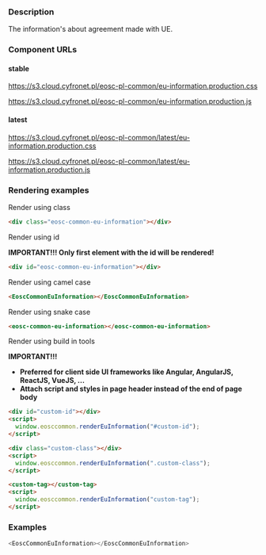 ### Description

The information's about agreement made with UE.

### Component URLs

#### stable

https://s3.cloud.cyfronet.pl/eosc-pl-common/eu-information.production.css

https://s3.cloud.cyfronet.pl/eosc-pl-common/eu-information.production.js

#### latest

https://s3.cloud.cyfronet.pl/eosc-pl-common/latest/eu-information.production.css

https://s3.cloud.cyfronet.pl/eosc-pl-common/latest/eu-information.production.js

### Rendering examples

Render using class

```html
<div class="eosc-common-eu-information"></div>
```

Render using id

**IMPORTANT!!! Only first element with the id will be rendered!**

```html
<div id="eosc-common-eu-information"></div>
```

Render using camel case

```html
<EoscCommonEuInformation></EoscCommonEuInformation>
```

Render using snake case

```html
<eosc-common-eu-information></eosc-common-eu-information>
```

Render using build in tools

**IMPORTANT!!!**

- **Preferred for client side UI frameworks like Angular, AngularJS, ReactJS, VueJS, ...**
- **Attach script and styles in page header instead of the end of page body**

```html
<div id="custom-id"></div>
<script>
  window.eosccommon.renderEuInformation("#custom-id");
</script>

<div class="custom-class"></div>
<script>
  window.eosccommon.renderEuInformation(".custom-class");
</script>

<custom-tag></custom-tag>
<script>
  window.eosccommon.renderEuInformation("custom-tag");
</script>
```

### Examples

```js
<EoscCommonEuInformation></EoscCommonEuInformation>
```
